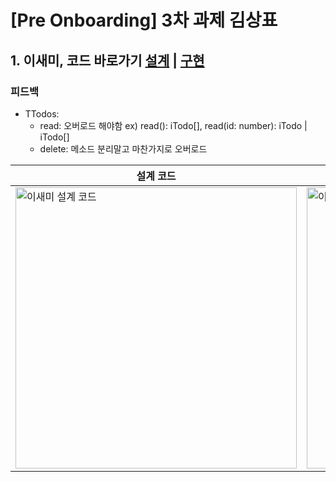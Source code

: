 # [Pre Onboarding] 3차 과제 김상표

## 1. 이새미, 코드 바로가기 [설계](https://github.com/shinpanda/wanted-pre-onboarding-challenge-fe-2/blob/master/index.ts) |  [구현](https://github.com/shinpanda/wanted-pre-onboarding-challenge-fe-2/blob/master/index.ts)

### 피드백

- TTodos:
  -  read: 오버로드 해야함 ex) read(): iTodo[], read(id: number): iTodo | iTodo[]
  -  delete: 메소드 분리말고 마찬가지로 오버로드
  

| 설계 코드      | 구현 코드                                        |
| ------------ | -------------------------------------------------- |
| <img  title="이새미 설계 코드" width="450px" src="https://firebasestorage.googleapis.com/v0/b/classmate-e.appspot.com/o/pre%20onboarding%203%2F1%20(1).png?alt=media&token=6b9a30bd-f705-43c1-9b47-9a556b89c9aa" /> | <img  title="이새미 설계 코드" width="450px" src="https://firebasestorage.googleapis.com/v0/b/classmate-e.appspot.com/o/pre%20onboarding%203%2Fcarbon%20(2)%20(1).png?alt=media&token=a682e00e-28eb-4674-b538-4c497895b5ea" />  |
